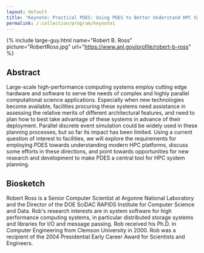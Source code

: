 ```yaml
---
layout: default
title: "Keynote: Practical PDES: Using PDES to Better Understand HPC Systems"
permalink: /:collection/program/keynote1
---
```


{% include large-guy.html   name="Robert B. Ross"
                            picture="RobertRoss.jpg"
                            url="https://www.anl.gov/profile/robert-b-ross" %}


## Abstract

Large-scale high-performance computing systems employ cutting edge hardware and software to serve the needs of complex and highly parallel computational science applications. Especially when new technologies become available, facilities procuring these systems need assistance in assessing the relative merits of different architectural features, and need to plan how to best take advantage of these systems in advance of their deployment. Parallel discrete event simulation could be widely used in these planning processes, but so far its impact has been limited. Using a current question of interest to facilities, we will explore the requirements for employing PDES towards understanding modern HPC platforms, discuss some efforts in these directions, and point towards opportunities for new research and development to make PDES a central tool for HPC system planning.

## Biosketch

Robert Ross is a Senior Computer Scientist at Argonne National Laboratory and the Director of the DOE SciDAC RAPIDS Institute for Computer Science and Data. Rob's research interests are in system software for high performance computing systems, in particular distributed storage systems and libraries for I/O and message passing. Rob received his Ph.D. in Computer Engineering from Clemson University in 2000. Rob was a recipient of the 2004 Presidential Early Career Award for Scientists and Engineers.
